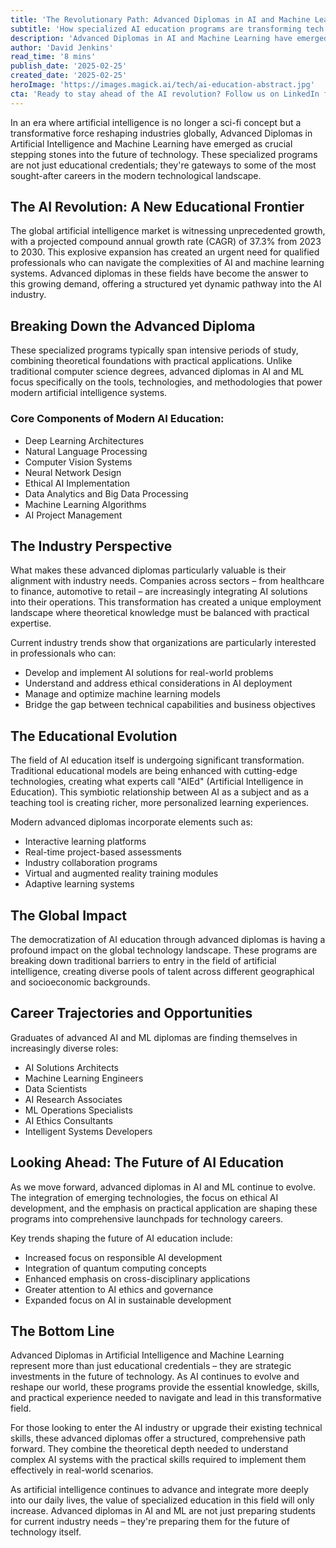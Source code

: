 ```yaml
---
title: 'The Revolutionary Path: Advanced Diplomas in AI and Machine Learning Reshape Tomorrow''s Tech Landscape'
subtitle: 'How specialized AI education programs are transforming tech careers'
description: 'Advanced Diplomas in AI and Machine Learning have emerged as crucial stepping stones into the future of technology, offering comprehensive education in deep learning, natural language processing, and ethical AI implementation. With the AI market growing at 37.3% CAGR, these programs are reshaping career opportunities and breaking down barriers to entry in the field of artificial intelligence.'
author: 'David Jenkins'
read_time: '8 mins'
publish_date: '2025-02-25'
created_date: '2025-02-25'
heroImage: 'https://images.magick.ai/tech/ai-education-abstract.jpg'
cta: 'Ready to stay ahead of the AI revolution? Follow us on LinkedIn for the latest insights on AI education and career opportunities in machine learning.'
---
```


In an era where artificial intelligence is no longer a sci-fi concept but a transformative force reshaping industries globally, Advanced Diplomas in Artificial Intelligence and Machine Learning have emerged as crucial stepping stones into the future of technology. These specialized programs are not just educational credentials; they're gateways to some of the most sought-after careers in the modern technological landscape.

## The AI Revolution: A New Educational Frontier

The global artificial intelligence market is witnessing unprecedented growth, with a projected compound annual growth rate (CAGR) of 37.3% from 2023 to 2030. This explosive expansion has created an urgent need for qualified professionals who can navigate the complexities of AI and machine learning systems. Advanced diplomas in these fields have become the answer to this growing demand, offering a structured yet dynamic pathway into the AI industry.

## Breaking Down the Advanced Diploma

These specialized programs typically span intensive periods of study, combining theoretical foundations with practical applications. Unlike traditional computer science degrees, advanced diplomas in AI and ML focus specifically on the tools, technologies, and methodologies that power modern artificial intelligence systems.

### Core Components of Modern AI Education:

- Deep Learning Architectures
- Natural Language Processing
- Computer Vision Systems
- Neural Network Design
- Ethical AI Implementation
- Data Analytics and Big Data Processing
- Machine Learning Algorithms
- AI Project Management

## The Industry Perspective

What makes these advanced diplomas particularly valuable is their alignment with industry needs. Companies across sectors – from healthcare to finance, automotive to retail – are increasingly integrating AI solutions into their operations. This transformation has created a unique employment landscape where theoretical knowledge must be balanced with practical expertise.

Current industry trends show that organizations are particularly interested in professionals who can:

- Develop and implement AI solutions for real-world problems
- Understand and address ethical considerations in AI deployment
- Manage and optimize machine learning models
- Bridge the gap between technical capabilities and business objectives

## The Educational Evolution

The field of AI education itself is undergoing significant transformation. Traditional educational models are being enhanced with cutting-edge technologies, creating what experts call "AIEd" (Artificial Intelligence in Education). This symbiotic relationship between AI as a subject and as a teaching tool is creating richer, more personalized learning experiences.

Modern advanced diplomas incorporate elements such as:

- Interactive learning platforms
- Real-time project-based assessments
- Industry collaboration programs
- Virtual and augmented reality training modules
- Adaptive learning systems

## The Global Impact

The democratization of AI education through advanced diplomas is having a profound impact on the global technology landscape. These programs are breaking down traditional barriers to entry in the field of artificial intelligence, creating diverse pools of talent across different geographical and socioeconomic backgrounds.

## Career Trajectories and Opportunities

Graduates of advanced AI and ML diplomas are finding themselves in increasingly diverse roles:

- AI Solutions Architects
- Machine Learning Engineers
- Data Scientists
- AI Research Associates
- ML Operations Specialists
- AI Ethics Consultants
- Intelligent Systems Developers

## Looking Ahead: The Future of AI Education

As we move forward, advanced diplomas in AI and ML continue to evolve. The integration of emerging technologies, the focus on ethical AI development, and the emphasis on practical application are shaping these programs into comprehensive launchpads for technology careers.

Key trends shaping the future of AI education include:

- Increased focus on responsible AI development
- Integration of quantum computing concepts
- Enhanced emphasis on cross-disciplinary applications
- Greater attention to AI ethics and governance
- Expanded focus on AI in sustainable development

## The Bottom Line

Advanced Diplomas in Artificial Intelligence and Machine Learning represent more than just educational credentials – they are strategic investments in the future of technology. As AI continues to evolve and reshape our world, these programs provide the essential knowledge, skills, and practical experience needed to navigate and lead in this transformative field.

For those looking to enter the AI industry or upgrade their existing technical skills, these advanced diplomas offer a structured, comprehensive path forward. They combine the theoretical depth needed to understand complex AI systems with the practical skills required to implement them effectively in real-world scenarios.

As artificial intelligence continues to advance and integrate more deeply into our daily lives, the value of specialized education in this field will only increase. Advanced diplomas in AI and ML are not just preparing students for current industry needs – they're preparing them for the future of technology itself.